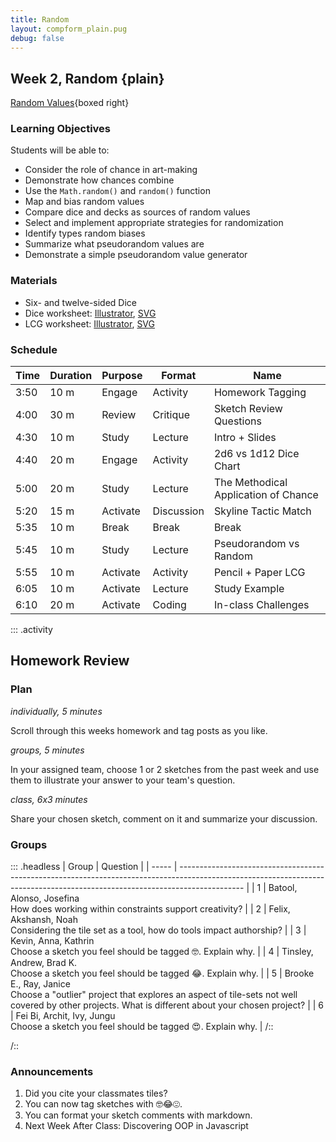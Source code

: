 ```yaml
---
title: Random
layout: compform_plain.pug
debug: false
---
```


## Week 2, Random {plain}

[Random Values](../random/index.html){boxed right}

### Learning Objectives

Students will be able to:

- Consider the role of chance in art-making
- Demonstrate how chances combine
- Use the `Math.random()` and `random()` function
- Map and bias random values
- Compare dice and decks as sources of random values
- Select and implement appropriate strategies for randomization
- Identify types random biases
- Summarize what pseudorandom values are
- Demonstrate a simple pseudorandom value generator

### Materials

- Six- and twelve-sided Dice
- Dice worksheet: [Illustrator](../handouts/dice_chart.ai), [SVG](../handouts/dice_chart.svg)
- LCG worksheet: [Illustrator](../handouts/lcg_random.ai), [SVG](../handouts/lcg_random.svg)

### Schedule

| Time | Duration | Purpose  | Format     | Name                                 |
| ---- | -------- | -------- | ---------- | ------------------------------------ |
| 3:50 | 10 m     | Engage   | Activity   | Homework Tagging                     |
| 4:00 | 30 m     | Review   | Critique   | Sketch Review Questions              |
| 4:30 | 10 m     | Study    | Lecture    | Intro + Slides                       |
| 4:40 | 20 m     | Engage   | Activity   | 2d6 vs 1d12 Dice Chart               |
| 5:00 | 20 m     | Study    | Lecture    | The Methodical Application of Chance |
| 5:20 | 15 m     | Activate | Discussion | Skyline Tactic Match                 |
| 5:35 | 10 m     | Break    | Break      | Break                                |
| 5:45 | 10 m     | Study    | Lecture    | Pseudorandom vs Random               |
| 5:55 | 10 m     | Activate | Activity   | Pencil + Paper LCG                   |
| 6:05 | 10 m     | Activate | Lecture    | Study Example                        |
| 6:10 | 20 m     | Activate | Coding     | In-class Challenges                  |

::: .activity

## Homework Review

### Plan

_individually, 5 minutes_

Scroll through this weeks homework and tag posts as you like.

_groups, 5 minutes_

In your assigned team, choose 1 or 2 sketches from the past week and use them to illustrate your answer to your team's question.

_class, 6x3 minutes_

Share your chosen sketch, comment on it and summarize your discussion.

### Groups

::: .headless
| Group | Question |
| ----- | ---------------------------------------------------------------------------------------------------------------------------------------------------------------------------- |
| 1 | Batool, Alonso, Josefina <br/>How does working within constraints support creativity? |
| 2 | Felix, Akshansh, Noah <br/>Considering the tile set as a tool, how do tools impact authorship? |
| 3 | Kevin, Anna, Kathrin <br/>Choose a sketch you feel should be tagged 🤓. Explain why. |
| 4 | Tinsley, Andrew, Brad K. <br/>Choose a sketch you feel should be tagged 😂. Explain why. |
| 5 | Brooke E., Ray, Janice <br/>Choose a "outlier" project that explores an aspect of tile-sets not well covered by other projects. What is different about your chosen project? |
| 6 | Fei Bi, Archit, Ivy, Jungu <br/>Choose a sketch you feel should be tagged 😍. Explain why. |
/::

/::

### Announcements

1. Did you cite your classmates tiles?
2. You can now tag sketches with 🤓😂😍.
3. You can format your sketch comments with markdown.
4. Next Week After Class: Discovering OOP in Javascript

<style> 
    .headless thead {
        display: none;
    }
</style>
